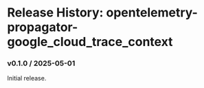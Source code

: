 # Release History: opentelemetry-propagator-google_cloud_trace_context

### v0.1.0 / 2025-05-01

Initial release.

